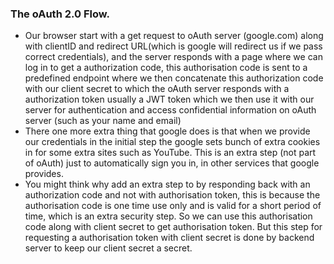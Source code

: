 ### The oAuth 2.0 Flow.

- Our browser start with a get request to oAuth server (google.com) along with clientID and redirect URL(which is google will redirect us if we pass correct credentials), and the server responds with a page where we can log in to get a authorization code, this authorisation code is sent to a predefined endpoint where we then concatenate this authorization code with our client secret to which the oAuth server responds with a authorization token usually a JWT token which we then use it with our server for authentication and access confidential information on oAuth server (such as your name and email)
- There one more extra thing that google does is that when we provide our credentials in the initial step the google sets bunch of extra cookies in for some extra sites such as YouTube. This is an extra step (not part of oAuth) just to automatically sign you in, in other services that google provides.
- You might think why add an extra step to by responding back with an authorization code and not with authorisation token, this is because the authorisation code is one time use only and is valid for a short period of time, which is an extra security step. So we can use this authorisation code  along with client secret to get authorisation token. But this step for requesting a authorisation token with client secret is done by backend server to keep our client secret a secret.
